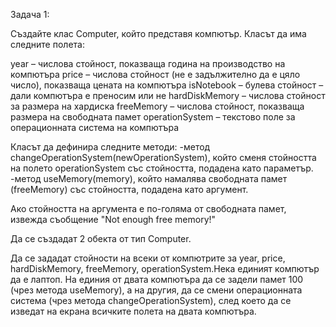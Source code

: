 Задача 1:

Създайте клас Computer, който представя компютър.
Класът да има следните полета:

year – числова стойност, показваща година на производство на
компютъра
price – числова стойност (не е задължително да е цяло число),
показваща цената на компютъра
isNotebook – булева стойност – дали компютъра е преносим или не
hardDiskMemory – числова стойност за размера на хардиска
freeMemory – числова стойност, показваща размера на свободната
памет
operationSystem – текстово поле за операционната система на
компютъра

Класът да дефинира следните методи:
-метод changeOperationSystem(newOperationSystem), който сменя
стойността на полето operationSystem със стойността, подадена като
параметър.
-метод useMemory(memory), който намалява свободната памет
(freeMemory) със стойността, подадена като аргумент.

Ако стойността на аргумента е по-голяма от свободната памет,
извежда съобщение "Not enough free memory!"

Да се създадат 2 обекта от тип Computer.

Да се зададат стойности на всеки от компютрите за year, price,
hardDiskMemory, freeMemory, operationSystem.Нека единият компютър
да е лаптоп. На единия от двата компютъра да се задели памет 100
(чрез метода useMemory), а на другия, да се смени операционната
система (чрез метода changeOperationSystem), след което да се
изведат на екрана всичките полета на двата компютъра.

